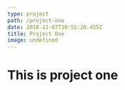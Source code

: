 ```yaml
---
type: project
path: /project-one
date: 2018-11-07T10:51:20.455Z
title: Project One
image: undefined
---
```

# This is project one
